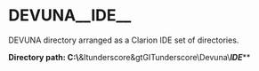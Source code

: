 # DEVUNA__IDE__
DEVUNA directory arranged as a Clarion IDE set of directories.

**Directory path: C:\\**&ltunderscore&gtGITunderscore\\Devuna\\___IDE___**
